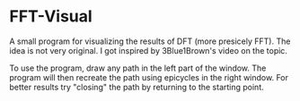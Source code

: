 # FFT-Visual

A small program for visualizing the results of DFT (more presicely FFT). The idea is not very original. I got inspired by 3Blue1Brown's video on the topic. 

To use the program, draw any path in the left part of the window. The program will then recreate the path using epicycles in the right window. For better results try "closing" the path by returning to the starting point.